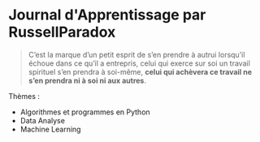 # Journal d'Apprentissage par RussellParadox
> C’est la marque d’un petit esprit de s’en prendre à autrui
lorsqu’il échoue dans ce qu’il a entrepris, celui qui exerce sur soi un travail
spirituel s’en prendra à soi-même, **celui qui achèvera ce travail ne s’en
prendra ni à soi ni aux autres**.

Thèmes :
*  Algorithmes et programmes en Python
*  Data Analyse
*  Machine Learning
